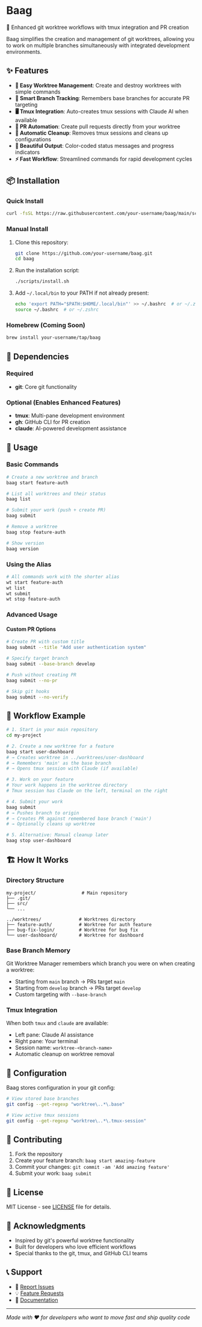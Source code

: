# Baag

🚀 Enhanced git worktree workflows with tmux integration and PR creation

Baag simplifies the creation and management of git worktrees, allowing you to work on multiple branches simultaneously with integrated development environments.

## ✨ Features

- **🌿 Easy Worktree Management**: Create and destroy worktrees with simple commands
- **🎯 Smart Branch Tracking**: Remembers base branches for accurate PR targeting
- **🖥️ Tmux Integration**: Auto-creates tmux sessions with Claude AI when available
- **🔄 PR Automation**: Create pull requests directly from your worktree
- **🧹 Automatic Cleanup**: Removes tmux sessions and cleans up configurations
- **🎨 Beautiful Output**: Color-coded status messages and progress indicators
- **⚡ Fast Workflow**: Streamlined commands for rapid development cycles

## 📦 Installation

### Quick Install

```bash
curl -fsSL https://raw.githubusercontent.com/your-username/baag/main/scripts/install.sh | bash
```

### Manual Install

1. Clone this repository:
   ```bash
   git clone https://github.com/your-username/baag.git
   cd baag
   ```

2. Run the installation script:
   ```bash
   ./scripts/install.sh
   ```

3. Add `~/.local/bin` to your PATH if not already present:
   ```bash
   echo 'export PATH="$PATH:$HOME/.local/bin"' >> ~/.bashrc  # or ~/.zshrc
   source ~/.bashrc  # or ~/.zshrc
   ```

### Homebrew (Coming Soon)

```bash
brew install your-username/tap/baag
```

## 🎯 Dependencies

### Required
- **git**: Core git functionality

### Optional (Enables Enhanced Features)
- **tmux**: Multi-pane development environment
- **gh**: GitHub CLI for PR creation
- **claude**: AI-powered development assistance

## 🚀 Usage

### Basic Commands

```bash
# Create a new worktree and branch
baag start feature-auth

# List all worktrees and their status
baag list

# Submit your work (push + create PR)
baag submit

# Remove a worktree
baag stop feature-auth

# Show version
baag version
```

### Using the Alias

```bash
# All commands work with the shorter alias
wt start feature-auth
wt list
wt submit
wt stop feature-auth
```

### Advanced Usage

#### Custom PR Options
```bash
# Create PR with custom title
baag submit --title "Add user authentication system"

# Specify target branch
baag submit --base-branch develop

# Push without creating PR
baag submit --no-pr

# Skip git hooks
baag submit --no-verify
```

## 📁 Workflow Example

```bash
# 1. Start in your main repository
cd my-project

# 2. Create a new worktree for a feature
baag start user-dashboard
# → Creates worktree in ../worktrees/user-dashboard
# → Remembers 'main' as the base branch
# → Opens tmux session with Claude (if available)

# 3. Work on your feature
# Your work happens in the worktree directory
# Tmux session has Claude on the left, terminal on the right

# 4. Submit your work
baag submit
# → Pushes branch to origin
# → Creates PR against remembered base branch ('main')
# → Optionally cleans up worktree

# 5. Alternative: Manual cleanup later
baag stop user-dashboard
```

## 🏗️ How It Works

### Directory Structure
```
my-project/                 # Main repository
├── .git/
├── src/
└── ...

../worktrees/              # Worktrees directory
├── feature-auth/          # Worktree for auth feature
├── bug-fix-login/         # Worktree for bug fix
└── user-dashboard/        # Worktree for dashboard
```

### Base Branch Memory
Git Worktree Manager remembers which branch you were on when creating a worktree:
- Starting from `main` branch → PRs target `main`
- Starting from `develop` branch → PRs target `develop`
- Custom targeting with `--base-branch`

### Tmux Integration
When both `tmux` and `claude` are available:
- Left pane: Claude AI assistance
- Right pane: Your terminal
- Session name: `worktree-<branch-name>`
- Automatic cleanup on worktree removal

## 🔧 Configuration

Baag stores configuration in your git config:

```bash
# View stored base branches
git config --get-regexp "worktree\..*\.base"

# View active tmux sessions
git config --get-regexp "worktree\..*\.tmux-session"
```

## 🤝 Contributing

1. Fork the repository
2. Create your feature branch: `baag start amazing-feature`
3. Commit your changes: `git commit -am 'Add amazing feature'`
4. Submit your work: `baag submit`

## 📄 License

MIT License - see [LICENSE](LICENSE) file for details.

## 🙏 Acknowledgments

- Inspired by git's powerful worktree functionality
- Built for developers who love efficient workflows
- Special thanks to the git, tmux, and GitHub CLI teams

## 📞 Support

- 🐛 [Report Issues](https://github.com/your-username/baag/issues)
- 💡 [Feature Requests](https://github.com/your-username/baag/issues)
- 📖 [Documentation](https://github.com/your-username/baag/wiki)

---

*Made with ❤️ for developers who want to move fast and ship quality code*